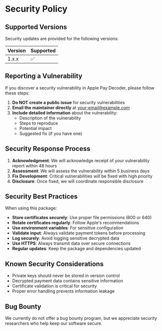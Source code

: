 # Security Policy

## Supported Versions

Security updates are provided for the following versions:

| Version | Supported          |
| ------- | ------------------ |
| 1.x.x   | :white_check_mark: |

## Reporting a Vulnerability

If you discover a security vulnerability in Apple Pay Decoder, please follow these steps:

1. **Do NOT create a public issue** for security vulnerabilities
2. **Email the maintainer directly** at your-email@example.com
3. **Include detailed information** about the vulnerability:
   - Description of the vulnerability
   - Steps to reproduce
   - Potential impact
   - Suggested fix (if you have one)

## Security Response Process

1. **Acknowledgment**: We will acknowledge receipt of your vulnerability report within 48 hours
2. **Assessment**: We will assess the vulnerability within 5 business days
3. **Fix Development**: Critical vulnerabilities will be fixed with high priority
4. **Disclosure**: Once fixed, we will coordinate responsible disclosure

## Security Best Practices

When using this package:

- **Store certificates securely**: Use proper file permissions (600 or 640)
- **Rotate certificates regularly**: Follow Apple's recommendations
- **Use environment variables**: For sensitive configuration
- **Validate input**: Always validate payment tokens before processing
- **Log securely**: Avoid logging sensitive decrypted data
- **Use HTTPS**: Always transmit data over secure connections
- **Regular updates**: Keep the package and dependencies updated

## Known Security Considerations

- Private keys should never be stored in version control
- Decrypted payment data contains sensitive information
- Certificate validation is critical for security
- Proper error handling prevents information leakage

## Bug Bounty

We currently do not offer a bug bounty program, but we appreciate security researchers who help keep our software secure.
